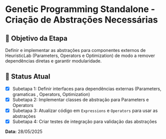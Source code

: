 # Genetic Programming Standalone - Criação de Abstrações Necessárias

## 🎯 Objetivo da Etapa
Definir e implementar as abstrações para componentes externos de HeuristicLab (Parameters, Operators e Optimization) de modo a remover dependências diretas e garantir modularidade.

## 🔄 Status Atual
- [x] Subetapa 1: Definir interfaces para dependências externas (Parameters, gramaticas , Operators, Optimization)
- [x] Subetapa 2: Implementar classes de abstração para Parameters e Operators
- [x] Subetapa 3: Atualizar código em `Expressions` e `Operators` para usar as abstrações
- [x] Subetapa 4: Criar testes de integração para validação das abstrações

**Data:** 28/05/2025
